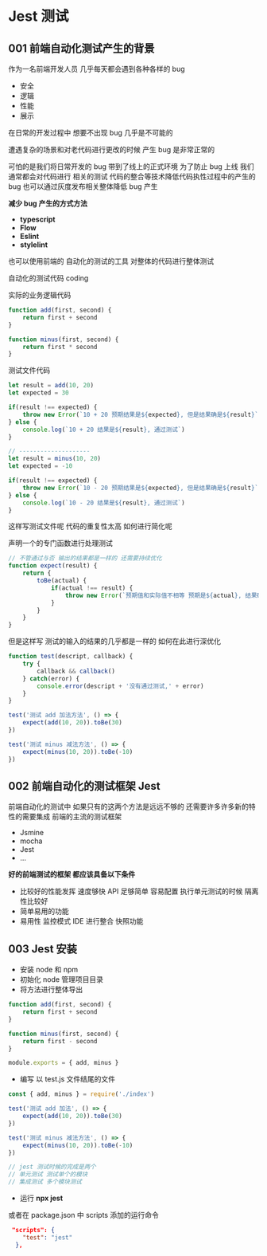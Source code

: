 # Jest 测试



## 001 前端自动化测试产生的背景

作为一名前端开发人员 几乎每天都会遇到各种各样的 bug

+  安全
+ 逻辑
+ 性能
+ 展示

在日常的开发过程中 想要不出现 bug 几乎是不可能的

遭遇复杂的场景和对老代码进行更改的时候 产生 bug 是非常正常的

可怕的是我们将日常开发的 bug 带到了线上的正式环境 为了防止 bug 上线 我们通常都会对代码进行 相关的测试 代码的整合等技术降低代码执性过程中的产生的 bug 也可以通过灰度发布相关整体降低  bug  产生



**减少 bug 产生的方式方法**

+ **typescript**
+ **Flow**
+ **Eslint**
+ **stylelint**



也可以使用前端的 自动化的测试的工具 对整体的代码进行整体测试



自动化的测试代码 coding



实际的业务逻辑代码

```javascript
function add(first, second) {
    return first + second
}

function minus(first, second) {
    return first * second
}
```



测试文件代码

```javascript
let result = add(10, 20)
let expected = 30

if(result !== expected) {
    throw new Error(`10 + 20 预期结果是${expected}, 但是结果确是${result}`)
} else {
    console.log(`10 + 20 结果是${result}, 通过测试`)
}

// --------------------
let result = minus(10, 20)
let expected = -10

if(result !== expected) {
    throw new Error(`10 - 20 预期结果是${expected}, 但是结果确是${result}`)
} else {
    console.log(`10 - 20 结果是${result}, 通过测试`)
}
```

这样写测试文件呢 代码的重复性太高 如何进行简化呢

声明一个的专门函数进行处理测试

```javascript
// 不管通过与否 输出的结果都是一样的 还需要持续优化
function expect(result) {
    return {
        toBe(actual) {
            if(actual !== result) {
                throw new Error(`预期值和实际值不相等 预期是${actual}, 结果确是${result}`)
            }
        }
    }
}
```

但是这样写 测试的输入的结果的几乎都是一样的 如何在此进行深优化

```javascript
function test(descript, callback) {
    try {
        callback && callback()
    } catch(error) {
        console.error(descript + '没有通过测试,' + error)
    }
}
```

```javascript
test('测试 add 加法方法', () => {
    expect(add(10, 20)).toBe(30)
})

test('测试 minus 减法方法', () => {
    expect(minus(10, 20)).toBe(-10)
})
```



## 002 前端自动化的测试框架 Jest

前端自动化的测试中 如果只有的这两个方法是远远不够的 还需要许多许多新的特性的需要集成 前端的主流的测试框架

+ Jsmine
+ mocha
+ Jest
+ ...



**好的前端测试的框架 都应该具备以下条件**

+ 比较好的性能发挥 速度够快  API 足够简单 容易配置 执行单元测试的时候 隔离性比较好
+ 简单易用的功能
+ 易用性 监控模式 IDE 进行整合 快照功能 



## 003 Jest 安装

+ 安装 node 和 npm 
+ 初始化 node 管理项目目录
+ 将方法进行整体导出

```javascript
function add(first, second) {
    return first + second
}

function minus(first, second) {
    return first - second
}

module.exports = { add, minus }
```

+ 编写 以 test.js 文件结尾的文件

```javascript
const { add, minus } = require('./index')

test('测试 add 加法', () => {
    expect(add(10, 20)).toBe(30)
})

test('测试 minus 减法方法', () => {
    expect(minus(10, 20)).toBe(-10)
})

// jest 测试时候的完成是两个
// 单元测试 测试单个的模块
// 集成测试 多个模块测试
```

+ 运行 **npx jest**

或者在 package.json 中 scripts 添加的运行命令

```json
 "scripts": {
    "test": "jest"
  },
```



